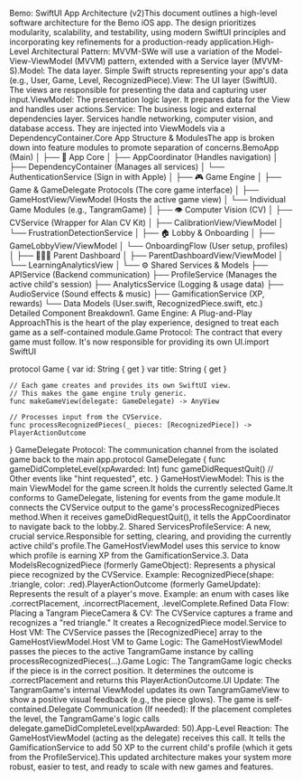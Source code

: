 Bemo: SwiftUI App Architecture (v2)This document outlines a high-level software architecture for the Bemo iOS app. The design prioritizes modularity, scalability, and testability, using modern SwiftUI principles and incorporating key refinements for a production-ready application.High-Level Architectural Pattern: MVVM-SWe will use a variation of the Model-View-ViewModel (MVVM) pattern, extended with a Service layer (MVVM-S).Model: The data layer. Simple Swift structs representing your app's data (e.g., User, Game, Level, RecognizedPiece).View: The UI layer (SwiftUI). The views are responsible for presenting the data and capturing user input.ViewModel: The presentation logic layer. It prepares data for the View and handles user actions.Service: The business logic and external dependencies layer. Services handle networking, computer vision, and database access. They are injected into ViewModels via a DependencyContainer.Core App Structure & ModulesThe app is broken down into feature modules to promote separation of concerns.BemoApp (Main)
│
├── 🚀 App Core
│   ├── AppCoordinator (Handles navigation)
│   ├── DependencyContainer (Manages all services)
│   └── AuthenticationService (Sign in with Apple)
│
├── 🎮 Game Engine
│   ├── Game & GameDelegate Protocols (The core game interface)
│   ├── GameHostView/ViewModel (Hosts the active game view)
│   └── Individual Game Modules (e.g., TangramGame)
│
├── 👁️ Computer Vision (CV)
│   ├── CVService (Wrapper for Alan CV Kit)
│   ├── CalibrationView/ViewModel
│   └── FrustrationDetectionService
│
├── 🏠 Lobby & Onboarding
│   ├── GameLobbyView/ViewModel
│   └── OnboardingFlow (User setup, profiles)
│
├── 👨‍👩‍👧 Parent Dashboard
│   ├── ParentDashboardView/ViewModel
│   └── LearningAnalyticsView
│
└── ⚙️ Shared Services & Models
    ├── APIService (Backend communication)
    ├── ProfileService (Manages the active child's session)
    ├── AnalyticsService (Logging & usage data)
    ├── AudioService (Sound effects & music)
    ├── GamificationService (XP, rewards)
    └── Data Models (User.swift, RecognizedPiece.swift, etc.)
Detailed Component Breakdown1. Game Engine: A Plug-and-Play ApproachThis is the heart of the play experience, designed to treat each game as a self-contained module.Game Protocol: The contract that every game must follow. It's now responsible for providing its own UI.import SwiftUI

protocol Game {
    var id: String { get }
    var title: String { get }

    // Each game creates and provides its own SwiftUI view.
    // This makes the game engine truly generic.
    func makeGameView(delegate: GameDelegate) -> AnyView

    // Processes input from the CVService.
    func processRecognizedPieces(_ pieces: [RecognizedPiece]) -> PlayerActionOutcome
}
GameDelegate Protocol: The communication channel from the isolated game back to the main app.protocol GameDelegate {
    func gameDidCompleteLevel(xpAwarded: Int)
    func gameDidRequestQuit()
    // Other events like "hint requested", etc.
}
GameHostViewModel: This is the main ViewModel for the game screen.It holds the currently selected Game.It conforms to GameDelegate, listening for events from the game module.It connects the CVService output to the game's processRecognizedPieces method.When it receives gameDidRequestQuit(), it tells the AppCoordinator to navigate back to the lobby.2. Shared ServicesProfileService: A new, crucial service.Responsible for setting, clearing, and providing the currently active child's profile.The GameHostViewModel uses this service to know which profile is earning XP from the GamificationService.3. Data ModelsRecognizedPiece (formerly GameObject): Represents a physical piece recognized by the CVService. Example: RecognizedPiece(shape: .triangle, color: .red).PlayerActionOutcome (formerly GameUpdate): Represents the result of a player's move. Example: an enum with cases like .correctPlacement, .incorrectPlacement, .levelComplete.Refined Data Flow: Placing a Tangram PieceCamera & CV: The CVService captures a frame and recognizes a "red triangle." It creates a RecognizedPiece model.Service to Host VM: The CVService passes the [RecognizedPiece] array to the GameHostViewModel.Host VM to Game Logic: The GameHostViewModel passes the pieces to the active TangramGame instance by calling processRecognizedPieces(...).Game Logic: The TangramGame logic checks if the piece is in the correct position. It determines the outcome is .correctPlacement and returns this PlayerActionOutcome.UI Update: The TangramGame's internal ViewModel updates its own TangramGameView to show a positive visual feedback (e.g., the piece glows). The game is self-contained.Delegate Communication (If needed): If the placement completes the level, the TangramGame's logic calls delegate.gameDidCompleteLevel(xpAwarded: 50).App-Level Reaction: The GameHostViewModel (acting as the delegate) receives this call. It tells the GamificationService to add 50 XP to the current child's profile (which it gets from the ProfileService).This updated architecture makes your system more robust, easier to test, and ready to scale with new games and features.